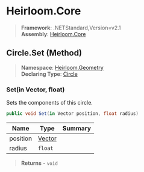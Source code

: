 # Heirloom.Core

> **Framework**: .NETStandard,Version=v2.1  
> **Assembly**: [Heirloom.Core][0]

## Circle.Set (Method)

> **Namespace**: [Heirloom.Geometry][0]  
> **Declaring Type**: [Circle][1]

### Set(in Vector, float)

Sets the components of this circle.

```cs
public void Set(in Vector position, float radius)
```

| Name     | Type        | Summary |
|----------|-------------|---------|
| position | [Vector][2] |         |
| radius   | `float`     |         |

> **Returns** - `void`

[0]: ../../../Heirloom.Core.md
[1]: ../Circle.md
[2]: ../../Heirloom/Vector.md
